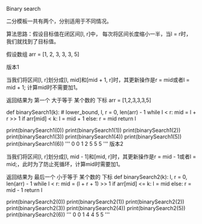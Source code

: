Binary search

二分模板一共有两个，分别适用于不同情况。

算法思路：假设目标值在闭区间[l, r]中， 每次将区间长度缩小一半，当l = r时，我们就找到了目标值。

假设数组 arr = [1, 2, 3, 3, 3, 5]

版本1

当我们将区间[l, r]划分成[l, mid]和[mid + 1, r]时，其更新操作是r = mid或者l = mid + 1; 计算mid时不需要加1。

返回结果为 第一个 大于等于 某个数的 下标
arr = [1,2,3,3,3,5]

def binarySearch1(k): # lower_bound,
    l, r = 0, len(arr) - 1
    while l < r:
        mid = l + r >> 1
        if arr[mid] < k:
            l = mid + 1
        else:
            r = mid
    return l

print(binarySearch1(0))
print(binarySearch1(1))
print(binarySearch1(2))
print(binarySearch1(3))
print(binarySearch1(4))
print(binarySearch1(5))
print(binarySearch1(6))
'''
0
0
1
2
5
5
5
'''
版本2

当我们将区间[l, r]划分成[l, mid - 1]和[mid, r]时，其更新操作是r = mid - 1或者l = mid;，此时为了防止死循环，计算mid时需要加1。

返回结果为 最后一个 小于等于 某个数的 下标
def binarySearch2(k): 
    l, r = 0, len(arr) - 1
    while l < r:
        mid = (l + r + 1) >> 1
        if arr[mid] <= k:
            l = mid
        else:
            r = mid - 1
    return l

print(binarySearch2(0))
print(binarySearch2(1))
print(binarySearch2(2))
print(binarySearch2(3))
print(binarySearch2(4))
print(binarySearch2(5))
print(binarySearch2(6))
'''
0
0
1
4
4
5
5
'''
